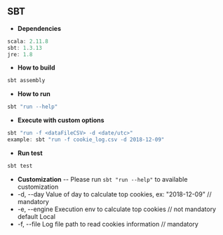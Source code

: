 ## SBT

* **Dependencies**
```scala
scala: 2.11.8
sbt: 1.3.13
jre: 1.8
```

* **How to build**
```scala
sbt assembly
```

* **How to run**
```scala
sbt "run --help"
```

* **Execute with custom options**
```scala
sbt "run -f <dataFileCSV> -d <date/utc>"
example: sbt "run -f cookie_log.csv -d 2018-12-09"
```

* **Run test**
```scala
sbt test 
```


* **Customization**
-- Please run `sbt "run --help"` to available customization
*   -d, --day  <arg>      Value of day to calculate top cookies, ex: "2018-12-09" // mandatory 
*   -e, --engine  <arg>   Execution env to calculate top cookies // not mandatory default Local
*   -f, --file  <arg>     Log file path to read cookies information // mandatory 

     
